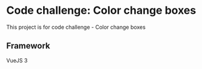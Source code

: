 # Code challenge: Color change boxes
This project is for code challenge - Color change boxes

## Framework
VueJS 3
